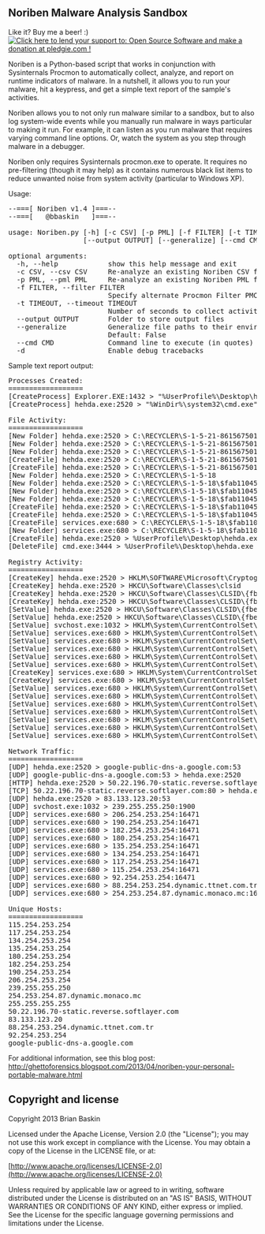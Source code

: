 ## Noriben Malware Analysis Sandbox

Like it? Buy me a beer! :) <a href='https://pledgie.com/campaigns/22876'><img alt='Click here to lend your support to: Open Source Software and make a donation at pledgie.com !' src='https://pledgie.com/campaigns/22876.png?skin_name=chrome' border='0' ></a>

Noriben is a Python-based script that works in conjunction with Sysinternals Procmon to automatically collect, analyze, and report on runtime indicators of malware. In a nutshell, it allows you to run your malware, hit a keypress, and get a simple text report of the sample's activities.





Noriben allows you to not only run malware similar to a sandbox, but to also log system-wide events while you manually run malware in ways particular to making it run. For example, it can listen as you run malware that requires varying command line options. Or, watch the system as you step through malware in a debugger.





Noriben only requires Sysinternals procmon.exe to operate. It requires no pre-filtering (though it may help) as it contains numerous black list items to reduce unwanted noise from system activity (particular to Windows XP).





Usage:
<pre>
--===[ Noriben v1.4 ]===--
--===[   @bbaskin   ]===--

usage: Noriben.py [-h] [-c CSV] [-p PML] [-f FILTER] [-t TIMEOUT]
                  [--output OUTPUT] [--generalize] [--cmd CMD] [-d]

optional arguments:
  -h, --help            show this help message and exit
  -c CSV, --csv CSV     Re-analyze an existing Noriben CSV file [input file]
  -p PML, --pml PML     Re-analyze an existing Noriben PML file [input file]
  -f FILTER, --filter FILTER
                        Specify alternate Procmon Filter PMC [input file]
  -t TIMEOUT, --timeout TIMEOUT
                        Number of seconds to collect activity
  --output OUTPUT       Folder to store output files
  --generalize          Generalize file paths to their environment variables.
                        Default: False
  --cmd CMD             Command line to execute (in quotes)
  -d                    Enable debug tracebacks
</pre>

Sample text report output:

<pre>
Processes Created:
==================
[CreateProcess] Explorer.EXE:1432 > "%UserProfile%\Desktop\hehda.exe"	[Child PID: 2520]
[CreateProcess] hehda.exe:2520 > "%WinDir%\system32\cmd.exe"	[Child PID: 3444]

File Activity:
==================
[New Folder] hehda.exe:2520 > C:\RECYCLER\S-1-5-21-861567501-412668190-725345543-500\$fab110457830839344b58457ddd1f357
[New Folder] hehda.exe:2520 > C:\RECYCLER\S-1-5-21-861567501-412668190-725345543-500\$fab110457830839344b58457ddd1f357\L
[New Folder] hehda.exe:2520 > C:\RECYCLER\S-1-5-21-861567501-412668190-725345543-500\$fab110457830839344b58457ddd1f357\U
[CreateFile] hehda.exe:2520 > C:\RECYCLER\S-1-5-21-861567501-412668190-725345543-500\$fab110457830839344b58457ddd1f357\@	[MD5: 814c3536c2aab13763ac0beb7847a71f]
[CreateFile] hehda.exe:2520 > C:\RECYCLER\S-1-5-21-861567501-412668190-725345543-500\$fab110457830839344b58457ddd1f357\n	[MD5: cfaddbb43ba973f8d15d7d2e50c63476]
[New Folder] hehda.exe:2520 > C:\RECYCLER\S-1-5-18
[New Folder] hehda.exe:2520 > C:\RECYCLER\S-1-5-18\$fab110457830839344b58457ddd1f357
[New Folder] hehda.exe:2520 > C:\RECYCLER\S-1-5-18\$fab110457830839344b58457ddd1f357\L
[New Folder] hehda.exe:2520 > C:\RECYCLER\S-1-5-18\$fab110457830839344b58457ddd1f357\U
[CreateFile] hehda.exe:2520 > C:\RECYCLER\S-1-5-18\$fab110457830839344b58457ddd1f357\@	[MD5: d1993f38046a68cc78a20560e8de9ad8]
[CreateFile] hehda.exe:2520 > C:\RECYCLER\S-1-5-18\$fab110457830839344b58457ddd1f357\n	[MD5: cfaddbb43ba973f8d15d7d2e50c63476]
[CreateFile] services.exe:680 > C:\RECYCLER\S-1-5-18\$fab110457830839344b58457ddd1f357\@	[MD5: d1993f38046a68cc78a20560e8de9ad8]
[New Folder] services.exe:680 > C:\RECYCLER\S-1-5-18\$fab110457830839344b58457ddd1f357\U
[CreateFile] hehda.exe:2520 > %UserProfile%\Desktop\hehda.exe	[File no longer exists]
[DeleteFile] cmd.exe:3444 > %UserProfile%\Desktop\hehda.exe

Registry Activity:
==================
[CreateKey] hehda.exe:2520 > HKLM\SOFTWARE\Microsoft\Cryptography\RNG
[CreateKey] hehda.exe:2520 > HKCU\Software\Classes\clsid
[CreateKey] hehda.exe:2520 > HKCU\Software\Classes\CLSID\{fbeb8a05-beee-4442-804e-409d6c4515e9}
[CreateKey] hehda.exe:2520 > HKCU\Software\Classes\CLSID\{fbeb8a05-beee-4442-804e-409d6c4515e9}\InprocServer32
[SetValue] hehda.exe:2520 > HKCU\Software\Classes\CLSID\{fbeb8a05-beee-4442-804e-409d6c4515e9}\InprocServer32\ThreadingModel  =  Both
[SetValue] hehda.exe:2520 > HKCU\Software\Classes\CLSID\{fbeb8a05-beee-4442-804e-409d6c4515e9}\InprocServer32\(Default)  =  C:\RECYCLER\S-1-5-21-861567501-412668190-725345543-500\$fab110457830839344b58457ddd1f357\n.
[SetValue] svchost.exe:1032 > HKLM\System\CurrentControlSet\Services\SharedAccess\Epoch\Epoch  =  404
[SetValue] services.exe:680 > HKLM\System\CurrentControlSet\Services\SharedAccess\Type  =  32
[SetValue] services.exe:680 > HKLM\System\CurrentControlSet\Services\SharedAccess\Start  =  4
[SetValue] services.exe:680 > HKLM\System\CurrentControlSet\Services\SharedAccess\ErrorControl  =  0
[SetValue] services.exe:680 > HKLM\System\CurrentControlSet\Services\SharedAccess\DeleteFlag  =  1
[SetValue] services.exe:680 > HKLM\System\CurrentControlSet\Services\SharedAccess\Start  =  4
[CreateKey] services.exe:680 > HKLM\System\CurrentControlSet\Control\Class\{8ECC055D-047F-11D1-A537-0000F8753ED1}\0000
[CreateKey] services.exe:680 > HKLM\System\CurrentControlSet\Services\SharedAccess\Enum
[SetValue] services.exe:680 > HKLM\System\CurrentControlSet\Services\SharedAccess\Enum\Count  =  0
[SetValue] services.exe:680 > HKLM\System\CurrentControlSet\Services\SharedAccess\Enum\NextInstance  =  0
[SetValue] services.exe:680 > HKLM\System\CurrentControlSet\Services\wscsvc\Type  =  32
[SetValue] services.exe:680 > HKLM\System\CurrentControlSet\Services\wscsvc\Start  =  4
[SetValue] services.exe:680 > HKLM\System\CurrentControlSet\Services\wscsvc\ErrorControl  =  0
[SetValue] services.exe:680 > HKLM\System\CurrentControlSet\Services\wscsvc\DeleteFlag  =  1
[SetValue] services.exe:680 > HKLM\System\CurrentControlSet\Services\wscsvc\Start  =  4

Network Traffic:
==================
[UDP] hehda.exe:2520 > google-public-dns-a.google.com:53
[UDP] google-public-dns-a.google.com:53 > hehda.exe:2520
[HTTP] hehda.exe:2520 > 50.22.196.70-static.reverse.softlayer.com:80
[TCP] 50.22.196.70-static.reverse.softlayer.com:80 > hehda.exe:2520
[UDP] hehda.exe:2520 > 83.133.123.20:53
[UDP] svchost.exe:1032 > 239.255.255.250:1900
[UDP] services.exe:680 > 206.254.253.254:16471
[UDP] services.exe:680 > 190.254.253.254:16471
[UDP] services.exe:680 > 182.254.253.254:16471
[UDP] services.exe:680 > 180.254.253.254:16471
[UDP] services.exe:680 > 135.254.253.254:16471
[UDP] services.exe:680 > 134.254.253.254:16471
[UDP] services.exe:680 > 117.254.253.254:16471
[UDP] services.exe:680 > 115.254.253.254:16471
[UDP] services.exe:680 > 92.254.253.254:16471
[UDP] services.exe:680 > 88.254.253.254.dynamic.ttnet.com.tr:16471
[UDP] services.exe:680 > 254.253.254.87.dynamic.monaco.mc:16471

Unique Hosts:
==================
115.254.253.254
117.254.253.254
134.254.253.254
135.254.253.254
180.254.253.254
182.254.253.254
190.254.253.254
206.254.253.254
239.255.255.250
254.253.254.87.dynamic.monaco.mc
255.255.255.255
50.22.196.70-static.reverse.softlayer.com
83.133.123.20
88.254.253.254.dynamic.ttnet.com.tr
92.254.253.254
google-public-dns-a.google.com
</pre>


For additional information, see this blog post:
http://ghettoforensics.blogspot.com/2013/04/noriben-your-personal-portable-malware.html


## Copyright and license

Copyright 2013 Brian Baskin

Licensed under the Apache License, Version 2.0 (the "License");
you may not use this work except in compliance with the License.
You may obtain a copy of the License in the LICENSE file, or at:

  [http://www.apache.org/licenses/LICENSE-2.0](http://www.apache.org/licenses/LICENSE-2.0)

Unless required by applicable law or agreed to in writing, software
distributed under the License is distributed on an "AS IS" BASIS,
WITHOUT WARRANTIES OR CONDITIONS OF ANY KIND, either express or implied.
See the License for the specific language governing permissions and
limitations under the License.
